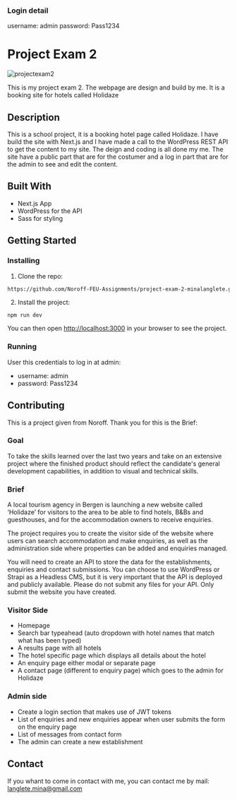 ### Login detail

username: admin
password: Pass1234


# Project Exam 2 

![projectexam2](https://user-images.githubusercontent.com/71304403/172113932-4c164747-cef6-4595-88c6-c4342ce8e48c.jpg)

This is my project exam 2. The webpage are design and build by me. It is a booking site for hotels called Holidaze

## Description

This is a school project, it is a booking hotel page called Holidaze. I have build the site with Next.js and I have made a call to the WordPress REST API to get the content to my site. The deign and coding is all done my me. The site have a public part that are for the costumer and a log in part that are for the admin to see and edit the content.

## Built With

- Next.js App
- WordPress for the API
- Sass for styling

## Getting Started

### Installing

1. Clone the repo:

```bash
https://github.com/Noroff-FEU-Assignments/project-exam-2-minalanglete.git
```

2. Install the project:

```
npm run dev
```
You can then open [http://localhost:3000](http://localhost:3000) in your browser to see the project.

### Running

User this credentials to log in at admin:

- username: admin
- password: Pass1234


## Contributing

This is a project given from Noroff. Thank you for this is the Brief:

### Goal

To take the skills learned over the last two years and take on an extensive project where the finished product should reflect the candidate's general development capabilities, in addition to visual and technical skills.

### Brief

A local tourism agency in Bergen is launching a new website called ‘Holidaze’ for visitors to the area to be able to find hotels, B&Bs and guesthouses, and for the accommodation owners to receive enquiries.

The project requires you to create the visitor side of the website where users can search accommodation and make enquiries, as well as the administration side where properties can be added and enquiries managed.

You will need to create an API to store the data for the establishments, enquiries and contact submissions. You can choose to use WordPress or Strapi as a Headless CMS, but it is very important that the API is deployed and publicly available. Please do not submit any files for your API. Only submit the website you have created.

### Visitor Side

- Homepage
- Search bar typeahead (auto dropdown with hotel names that match what has been typed)
- A results page with all hotels
- The hotel specific page which displays all details about the hotel
- An enquiry page either modal or separate page
- A contact page (different to enquiry page) which goes to the admin for Holidaze

### Admin side

- Create a login section that makes use of JWT tokens
- List of enquiries and new enquiries appear when user submits the form on the enquiry page
- List of messages from contact form
- The admin can create a new establishment

## Contact

If you whant to come in contact with me, you can contact me by mail: langlete.mina@gmail.com

